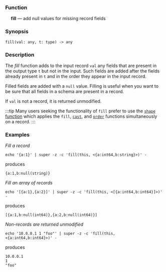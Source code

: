 ### Function

&emsp; **fill** &mdash; add null values for missing record fields

### Synopsis

```
fill(val: any, t: type) -> any
```

### Description

The _fill_ function adds to the input record `val` any fields that are
present in the output type `t` but not in the input.  Such fields are added
after the fields already present in `t` and in the order they appear in the
input record.

Filled fields are added with a `null` value.  Filling is useful when
you want to be sure that all fields in a schema are present in a record.

If `val` is not a record, it is returned unmodified.

:::tip
Many users seeking the functionality of `fill` prefer to use the
[`shape` function](./shape.md) which applies the `fill`, [`cast`](./cast.md),
and [`order`](./order) functions simultaneously on a record.
:::

### Examples

_Fill a record_
```mdtest-command
echo '{a:1}' | super -z -c 'fill(this, <{a:int64,b:string}>)' -
```
produces
```mdtest-output
{a:1,b:null(string)}
```

_Fill an array of records_
```mdtest-command
echo '[{a:1},{a:2}]' | super -z -c 'fill(this, <[{a:int64,b:int64}]>)' -
```
produces
```mdtest-output
[{a:1,b:null(int64)},{a:2,b:null(int64)}]
```

_Non-records are returned unmodified_
```mdtest-command
echo '10.0.0.1 1 "foo"' | super -z -c 'fill(this, <{a:int64,b:int64}>)' -
```
produces
```mdtest-output
10.0.0.1
1
"foo"
```
